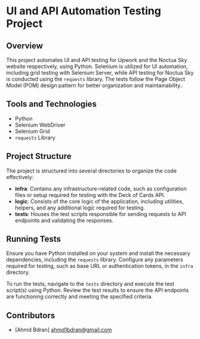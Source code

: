 # UI and API Automation Testing Project

## Overview

This project automates UI and API testing for Upwork and the Noctua Sky website respectively, using Python. Selenium is utilized for UI automation, including grid testing with Selenium Server, while API testing for Noctua Sky is conducted using the `requests` library. The tests follow the Page Object Model (POM) design pattern for better organization and maintainability..

## Tools and Technologies

- Python
- Selenium WebDriver
- Selenium Grid
- `requests` Library

## Project Structure

The project is structured into several directories to organize the code effectively:

- **infra**: Contains any infrastructure-related code, such as configuration files or setup required for testing with the Deck of Cards API.
- **logic**: Consists of the core logic of the application, including utilities, helpers, and any additional logic required for testing.
- **tests**: Houses the test scripts responsible for sending requests to API endpoints and validating the responses.



## Running Tests

Ensure you have Python installed on your system and install the necessary dependencies, including the `requests` library. Configure any parameters required for testing, such as base URL or authentication tokens, in the `infra` directory.

To run the tests, navigate to the `tests` directory and execute the test script(s) using Python. Review the test results to ensure the API endpoints are functioning correctly and meeting the specified criteria.


## Contributors

- [Ahmd Bdran] <ahmd1bdran@gmail.com>
